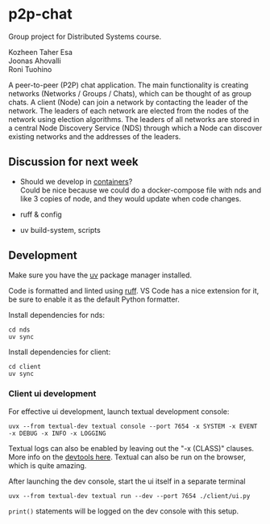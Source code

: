 # p2p-chat

Group project for Distributed Systems course.

Kozheen Taher Esa  
Joonas Ahovalli  
Roni Tuohino  

A peer-to-peer (P2P) chat application. The main functionality is creating
networks (Networks / Groups / Chats), which can be thought of as group chats. A client
(Node) can join a network by contacting the leader of the network. The leaders of each
network are elected from the nodes of the network using election algorithms. The leaders of
all networks are stored in a central Node Discovery Service (NDS) through which a Node
can discover existing networks and the addresses of the leaders.

## Discussion for next week

- Should we develop in [containers](https://docs.astral.sh/uv/guides/integration/docker/#developing-in-a-container)?  
Could be nice because we could do a docker-compose file with nds and like 3 copies of node, and they would update when code changes.

- ruff & config

- uv build-system, scripts

## Development

Make sure you have the [uv](https://docs.astral.sh/uv/) package manager installed.

Code is formatted and linted using [ruff](https://docs.astral.sh/ruff/).
VS Code has a nice extension for it, be sure to enable it as the default Python formatter.

Install dependencies for nds:
```
cd nds
uv sync
```

Install dependencies for client:
```
cd client
uv sync
```

### Client ui development

For effective ui development, launch textual development console:

```
uvx --from textual-dev textual console --port 7654 -x SYSTEM -x EVENT -x DEBUG -x INFO -x LOGGING
```

Textual logs can also be enabled by leaving out the "-x (CLASS)" clauses. More info on the [devtools here](https://textual.textualize.io/guide/devtools/#devtools). Textual can also be run on the browser, which is quite amazing. 

After launching the dev console, start the ui itself in a separate terminal

```
uvx --from textual-dev textual run --dev --port 7654 ./client/ui.py
```

`print()` statements will be logged on the dev console with this setup.